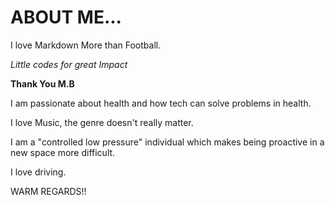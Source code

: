# ABOUT ME...
I love Markdown More than Football.

*Little codes for great Impact*

**Thank You M.B**


I am passionate about health and how tech can solve problems in health.

I love Music, the genre doesn't really matter.

I am a "controlled low pressure" individual which makes being proactive in a new space more difficult.

I love driving.

<!--I am keeping the "!!" for M.B---->
WARM REGARDS!! 
